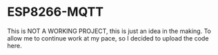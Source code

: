 ESP8266-MQTT
============

This is NOT A WORKING PROJECT, this is just an idea in the making. To allow me to continue work at my pace, so I decided to upload the code here. 
